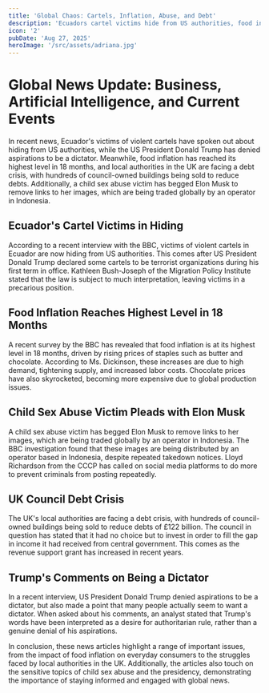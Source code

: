 ```yaml
---
title: 'Global Chaos: Cartels, Inflation, Abuse, and Debt'
description: 'Ecuadors cartel victims hide from US authorities, food inflation soars, UK councils face debt crisis, child sex abuse victim pleads with Elon Musk'
icon: '2'
pubDate: 'Aug 27, 2025'
heroImage: '/src/assets/adriana.jpg'
---
```


**Global News Update: Business, Artificial Intelligence, and Current Events**
============================================================

In recent news, Ecuador's victims of violent cartels have spoken out about hiding from US authorities, while the US President Donald Trump has denied aspirations to be a dictator. Meanwhile, food inflation has reached its highest level in 18 months, and local authorities in the UK are facing a debt crisis, with hundreds of council-owned buildings being sold to reduce debts. Additionally, a child sex abuse victim has begged Elon Musk to remove links to her images, which are being traded globally by an operator in Indonesia.

**Ecuador's Cartel Victims in Hiding**
------------------------------------

According to a recent interview with the BBC, victims of violent cartels in Ecuador are now hiding from US authorities. This comes after US President Donald Trump declared some cartels to be terrorist organizations during his first term in office. Kathleen Bush-Joseph of the Migration Policy Institute stated that the law is subject to much interpretation, leaving victims in a precarious position.

**Food Inflation Reaches Highest Level in 18 Months**
-------------------------------------------------

A recent survey by the BBC has revealed that food inflation is at its highest level in 18 months, driven by rising prices of staples such as butter and chocolate. According to Ms. Dickinson, these increases are due to high demand, tightening supply, and increased labor costs. Chocolate prices have also skyrocketed, becoming more expensive due to global production issues.

**Child Sex Abuse Victim Pleads with Elon Musk**
---------------------------------------------

A child sex abuse victim has begged Elon Musk to remove links to her images, which are being traded globally by an operator in Indonesia. The BBC investigation found that these images are being distributed by an operator based in Indonesia, despite repeated takedown notices. Lloyd Richardson from the CCCP has called on social media platforms to do more to prevent criminals from posting repeatedly.

**UK Council Debt Crisis**
-------------------------

The UK's local authorities are facing a debt crisis, with hundreds of council-owned buildings being sold to reduce debts of £122 billion. The council in question has stated that it had no choice but to invest in order to fill the gap in income it had received from central government. This comes as the revenue support grant has increased in recent years.

**Trump's Comments on Being a Dictator**
------------------------------------

In a recent interview, US President Donald Trump denied aspirations to be a dictator, but also made a point that many people actually seem to want a dictator. When asked about his comments, an analyst stated that Trump's words have been interpreted as a desire for authoritarian rule, rather than a genuine denial of his aspirations.

In conclusion, these news articles highlight a range of important issues, from the impact of food inflation on everyday consumers to the struggles faced by local authorities in the UK. Additionally, the articles also touch on the sensitive topics of child sex abuse and the presidency, demonstrating the importance of staying informed and engaged with global news.

